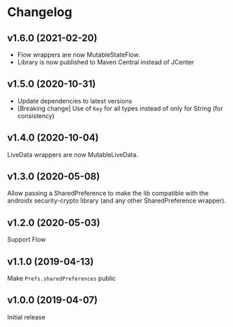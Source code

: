# Changelog

## v1.6.0 (2021-02-20)
- Flow wrappers are now MutableStateFlow.
- Library is now published to Maven Central instead of JCenter

## v1.5.0 (2020-10-31)
- Update dependencies to latest versions
- \[Breaking change] Use of `Key` for all types instead of only for String (for consistency)

## v1.4.0 (2020-10-04)
LiveData wrappers are now MutableLiveData.

## v1.3.0 (2020-05-08)
Allow passing a SharedPreference to make the lib compatible with the androidx security-crypto library (and any other SharedPreference wrapper).

## v1.2.0 (2020-05-03)
Support Flow

## v1.1.0 (2019-04-13)
Make `Prefs.sharedPreferences` public

## v1.0.0 (2019-04-07)
Initial release
